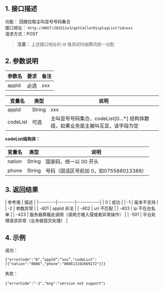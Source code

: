 ## 1. 接口描述

功能： 回拨拉取主叫显号号码集合    
接口地址： `http://HOST/201511v3/getCallerDisplayList?id=xxx`  
请求方式：POST  

>**注意：**
>上述接口地址的 id 值测试时由腾讯统一分配

## 2. 参数说明 
| 参数名 | 要求 | 备注 | 
|---------|---------|------------|
| appId | 必选 | xxx | 

| 变量名 | 类型 | 说明 | 
|---------|---------|------------|
| appId | String | xxx | 
| codeList | 可选 | 主叫显号号码集合，codeList[0...*] 结构体数组，如果业务是主被叫互显，该字段为空 | 

**codeList结构体：**

| 变量名 | 类型 | 说明 | 
|---------|---------|------------|
| nation | String | 国家码，统一以 00 开头 | 
| phone | String | 号码（固话区号前加 0，如075586013388） | 

## 3. 返回结果
| 参考值 | 描述 | 
|---------|---------|------------|
| 0 | 成功 | 
| -1 | 版本不支持 | 
| -2 | 参数异常 | 
| -401 | appId 非法 | 
| -402 | uri 不匹配 | 
| -403 | ip 不在白名单 | 
| -423 | 服务器屏蔽此调用（调用方被入侵或者异常操作） | 
| -501 | 平台处理请求异常（业务做容灾处理） | 


## 4. 示例

成功： 
```
{"errorCode":"0",”appId”:”xxx”,"codeList":[{"nation":"0086","phone":"008613192669272"}]}
```


失败： 
```
{"errorCode":"-1","msg":"version not support"｝
```
